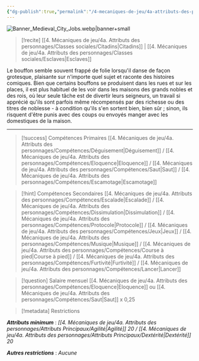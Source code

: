 ```yaml
---
{"dg-publish":true,"permalink":"/4-mecaniques-de-jeu/4a-attributs-des-personnages/metiers/bouffon/"}
---
```


![Banner_Medieval_City_Jobs.webp|banner+small](/img/user/Z.%20Ressources/Banner_Medieval_City_Jobs.webp)

>[!recite] [[4. Mécaniques de jeu/4a. Attributs des personnages/Classes sociales/Citadins\|Citadins]] | [[4. Mécaniques de jeu/4a. Attributs des personnages/Classes sociales/Esclaves\|Esclaves]] 

Le bouffon semble souvent frappé de folie lorsqu'il danse de façon grotesque, plaisante sur n'importe quel sujet et raconte des histoires comiques. Bien que certains bouffons se produisent dans les rues et sur les places, il est plus habituel de les voir dans les maisons des grands nobles et des rois, où leur seule tâche est de divertir leurs seigneurs, un travail si apprécié qu'ils sont parfois même récompensés par des richesse ou des titres de noblesse - à condition qu'ils s'en sortent bien, bien sûr ; sinon, ils risquent d'être punis avec des coups ou envoyés manger avec les domestiques de la maison.

---

>[!success] Compétences Primaires
>[[4. Mécaniques de jeu/4a. Attributs des personnages/Compétences/Déguisement\|Déguisement]] / [[4. Mécaniques de jeu/4a. Attributs des personnages/Compétences/Eloquence\|Eloquence]] / [[4. Mécaniques de jeu/4a. Attributs des personnages/Compétences/Saut\|Saut]]  / [[4. Mécaniques de jeu/4a. Attributs des personnages/Compétences/Escamotage\|Escamotage]] 

>[!hint] Compétences Secondaires
> [[4. Mécaniques de jeu/4a. Attributs des personnages/Compétences/Escalade\|Escalade]] / [[4. Mécaniques de jeu/4a. Attributs des personnages/Compétences/Dissimulation\|Dissimulation]] / [[4. Mécaniques de jeu/4a. Attributs des personnages/Compétences/Protocole\|Protocole]] / [[4. Mécaniques de jeu/4a. Attributs des personnages/Compétences/Jeux\|Jeux]] / [[4. Mécaniques de jeu/4a. Attributs des personnages/Compétences/Musique\|Musique]] / [[4. Mécaniques de jeu/4a. Attributs des personnages/Compétences/Course à pied\|Course à pied]] / [[4. Mécaniques de jeu/4a. Attributs des personnages/Compétences/Furtivité\|Furtivité]] / [[4. Mécaniques de jeu/4a. Attributs des personnages/Compétences/Lancer\|Lancer]] 

>[!question] Salaire mensuel 
> [[4. Mécaniques de jeu/4a. Attributs des personnages/Compétences/Eloquence\|Eloquence]] ou [[4. Mécaniques de jeu/4a. Attributs des personnages/Compétences/Saut\|Saut]] x 0,25 

>[!metadata] Restrictions

***Attributs minimum*** : *[[4. Mécaniques de jeu/4a. Attributs des personnages/Attributs Principaux/Agilité\|Agilité]] 20 / [[4. Mécaniques de jeu/4a. Attributs des personnages/Attributs Principaux/Dextérité\|Dextérité]] 20*

***Autres restrictions*** : *Aucune*
